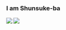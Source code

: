 ### I am Shunsuke-ba
  <img align="left" src="https://github-readme-stats.vercel.app/api?username=Shunsuke-ba&theme=tokyonight" />
  <img align="left" src="https://github-readme-stats.vercel.app/api/top-langs/?username=Shunsuke-ba">
<!--
**Shunsuke-ba/Shunsuke-ba** is a ✨ _special_ ✨ repository because its `README.md` (this file) appears on your GitHub profile.

Here are some ideas to get you started:

- 🔭 I’m currently working on ...
- 🌱 I’m currently learning ...
- 👯 I’m looking to collaborate on ...
- 🤔 I’m looking for help with ...
- 💬 Ask me about ...
- 📫 How to reach me: ...
- 😄 Pronouns: ...
- ⚡ Fun fact: ...
-->
